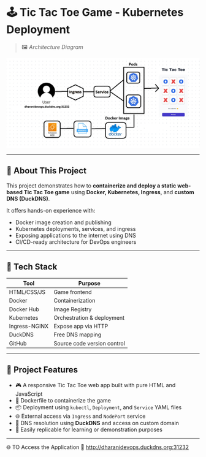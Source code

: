 # 🕹 Tic Tac Toe Game - Kubernetes Deployment

> 🖼 *Architecture Diagram*

![Architecture Diagram](https://github.com/dharaneesh5/DevopsProject/blob/54944d55e157b22c5ca0d9caa02849b63de6198d/k8s-deployment/Architecture.jpg)

---

## 📖 About This Project

This project demonstrates how to **containerize and deploy a static web-based Tic Tac Toe game** using **Docker, Kubernetes, Ingress**, and **custom DNS (DuckDNS)**.

It offers hands-on experience with:

- Docker image creation and publishing
- Kubernetes deployments, services, and ingress
- Exposing applications to the internet using DNS
- CI/CD-ready architecture for DevOps engineers

---

## 🧩 Tech Stack

| Tool           | Purpose                                 |
|----------------|------------------------------------------|
| HTML/CSS/JS    | Game frontend                           |
| Docker         | Containerization                        |
| Docker Hub     | Image Registry                          |
| Kubernetes     | Orchestration & deployment              |
| Ingress-NGINX  | Expose app via HTTP                     |
| DuckDNS        | Free DNS mapping                        |
| GitHub         | Source code version control             |

---

## 🚀 Project Features

- 🎮 A responsive Tic Tac Toe web app built with pure HTML and JavaScript
- 🐳 Dockerfile to containerize the game
- 📦 Deployment using `kubectl`, `Deployment`, and `Service` YAML files
- 🌐 External access via `Ingress` and `NodePort` service
- 🧭 DNS resolution using **DuckDNS** and access on custom domain
- 🔄 Easily replicable for learning or demonstration purposes

---

🌐 TO Access the Application
🔗 http://dharanidevops.duckdns.org:31232


